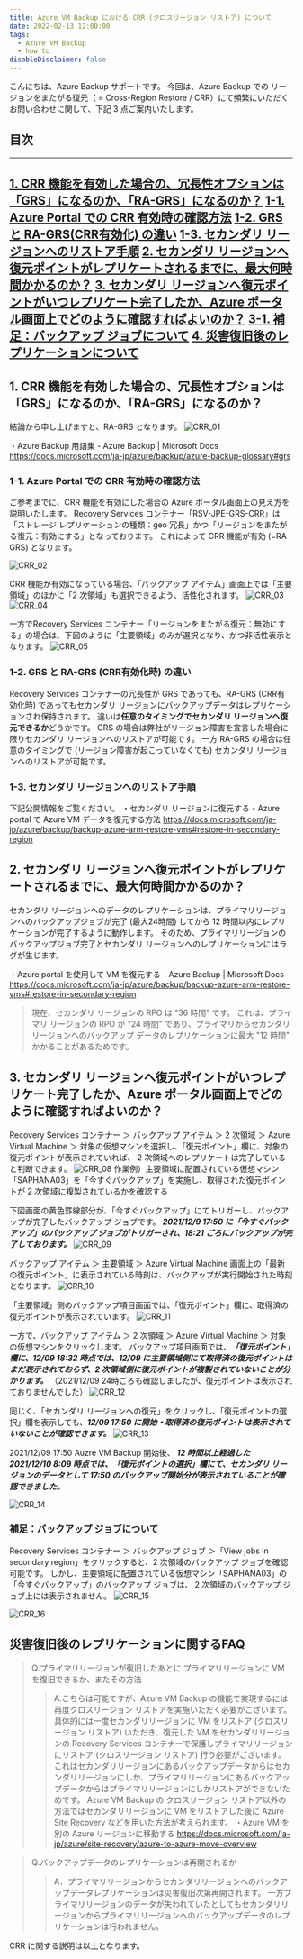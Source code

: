```yaml
---
title: Azure VM Backup における CRR (クロスリージョン リストア) について
date: 2022-02-13 12:00:00
tags:
  - Azure VM Backup
  - how to
disableDisclaimer: false
---
```


<!-- more -->
こんにちは、Azure Backup サポートです。
今回は、Azure Backup での リージョンをまたがる復元（ = Cross-Region Restore / CRR）にて頻繁にいただくお問い合わせに関して、下記 3 点ご案内いたします。


## 目次
-----------------------------------------------------------
[1. CRR 機能を有効した場合の、冗長性オプションは「GRS」になるのか、「RA-GRS」になるのか？](#1)
[1-1. Azure Portal での CRR 有効時の確認方法](#1-1)
[1-2. GRS と RA-GRS(CRR有効化) の違い](#1-2)
[1-3. セカンダリ リージョンへのリストア手順](#1-3)
[2. セカンダリ リージョンへ復元ポイントがレプリケートされるまでに、最大何時間かかるのか？](#2)
[3. セカンダリ リージョンへ復元ポイントがいつレプリケート完了したか、Azure ポータル画面上でどのように確認すればよいのか？](#3)
[3-1. 補足：バックアップ ジョブについて](#3-1)
[4. 災害復旧後のレプリケーションについて](#4)
-----------------------------------------------------------

## <a id="1"></a> 1. CRR 機能を有効した場合の、冗長性オプションは「GRS」になるのか、「RA-GRS」になるのか？

結論から申し上げますと、RA-GRS となります。
![CRR_01](https://user-images.githubusercontent.com/71251920/153718070-4b865afe-f876-47e2-afd0-2484e7889235.gif)

・Azure Backup 用語集 - Azure Backup | Microsoft Docs
https://docs.microsoft.com/ja-jp/azure/backup/azure-backup-glossary#grs

 


### <a id="1-1"></a> 1-1. Azure Portal での CRR 有効時の確認方法
ご参考までに、CRR 機能を有効にした場合の Azure ポータル画面上の見え方を説明いたします。 
Recovery Services コンテナー「RSV-JPE-GRS-CRR」は「ストレージ レプリケーションの種類：geo 冗長」かつ「リージョンをまたがる復元：有効にする」となっております。
これによって CRR 機能が有効 (=RA-GRS) となります。

![CRR_02](https://user-images.githubusercontent.com/71251920/153718069-e91606c7-4001-40d7-8ec1-4596719263c5.gif)

CRR 機能が有効になっている場合、「バックアップ アイテム」画面上では「主要領域」のほかに「2 次領域」も選択できるよう、活性化されます。
![CRR_03](https://user-images.githubusercontent.com/71251920/153718068-75b83793-921b-41ce-a330-4d957fd9e11f.gif)
![CRR_04](https://user-images.githubusercontent.com/71251920/153718067-585d2fb5-242b-4352-87e9-efbb5ba0984e.gif)

 一方でRecovery Services コンテナー「リージョンをまたがる復元：無効にする」の場合は、下図のように「主要領域」のみが選択となり、かつ非活性表示となります。
 ![CRR_05](https://user-images.githubusercontent.com/71251920/153718066-3ecee4e8-f824-49c1-bd0c-8e9fed23b2f1.png)

 ### <a id="1-2"></a> 1-2. GRS と RA-GRS (CRR有効化時) の違い
 Recovery Services コンテナーの冗長性が GRS であっても、RA-GRS (CRR有効化時) であってもセカンダリ リージョンにバックアップデータはレプリケーションされ保持されます。
 違いは**任意のタイミングでセカンダリ リージョンへ復元できるか**どうかです。
 GRS の場合は弊社がリージョン障害を宣言した場合に限りセカンダリ リージョンへのリストアが可能です。
 一方 RA-GRS の場合は任意のタイミングで (リージョン障害が起こっていなくても) セカンダリ リージョンへのリストアが可能です。

  ### <a id="1-3"></a> 1-3. セカンダリ リージョンへのリストア手順
下記公開情報をご覧ください。
・セカンダリ リージョンに復元する - Azure portal で Azure VM データを復元する方法
https://docs.microsoft.com/ja-jp/azure/backup/backup-azure-arm-restore-vms#restore-in-secondary-region


## <a id="2"></a> 2. セカンダリ リージョンへ復元ポイントがレプリケートされるまでに、最大何時間かかるのか？
セカンダリ リージョンへのデータのレプリケーションは、プライマリリージョンへのバックアップジョブが完了 (最大24時間) してから 12 時間以内にレプリケーションが完了するように動作します。
そのため、プライマリリージョンのバックアップジョブ完了とセカンダリ リージョンへのレプリケーションにはラグが生じます。

・Azure portal を使用して VM を復元する - Azure Backup | Microsoft Docs
https://docs.microsoft.com/ja-jp/azure/backup/backup-azure-arm-restore-vms#restore-in-secondary-region
> 現在、セカンダリ リージョンの RPO は "36 時間" です。 これは、プライマリ リージョンの RPO が "24 時間" であり、プライマリからセカンダリ リージョンへのバックアップ データのレプリケーションに最大 "12 時間" かかることがあるためです。

## <a id="3"></a> 3. セカンダリ リージョンへ復元ポイントがいつレプリケート完了したか、Azure ポータル画面上でどのように確認すればよいのか？
Recovery Services コンテナー ＞ バックアップ アイテム ＞ 2 次領域 ＞ Azure Virtual Machine ＞ 対象の仮想マシンを選択し、「復元ポイント」欄に、対象の復元ポイントが表示されていれば、 2 次領域へのレプリケートは完了していると判断できます。
![CRR_08](https://user-images.githubusercontent.com/71251920/153718060-4b01fca7-5815-4b8a-b2e8-3eb2f32ffa17.png)
作業例）主要領域に配置されている仮想マシン「SAPHANA03」を「今すぐバックアップ」を実施し、取得された復元ポイントが 2 次領域に複製されているかを確認する



下図画面の黄色罫線部分が、「今すぐバックアップ」にてトリガーし、バックアップが完了したバックアップ ジョブです。
***2021/12/9 17:50 に「今すぐバックアップ」のバックアップ ジョブがトリガーされ、18:21 ごろにバックアップが完了しております。***
![CRR_09](https://user-images.githubusercontent.com/71251920/153718059-212e67d8-e43b-483f-9f18-19906a8b0805.gif)

バックアップ アイテム ＞ 主要領域 ＞ Azure Virtual Machine 画面上の「最新の復元ポイント」に表示されている時刻は、バックアップが実行開始された時刻となります。
![CRR_10](https://user-images.githubusercontent.com/71251920/153718057-67e701d6-4f7b-44e7-bbfc-add77d52be00.jpg)

「主要領域」側のバックアップ項目画面では、「復元ポイント」欄に、取得済の復元ポイントが表示されています。
![CRR_11](https://user-images.githubusercontent.com/71251920/153718056-ffaa1520-c74a-424e-a0ed-b58585c6235d.png)

一方で、バックアップ アイテム ＞ 2 次領域 ＞ Azure Virtual Machine ＞ 対象の仮想マシンをクリックします。
バックアップ項目画面では、***「復元ポイント」欄に、12/09 18:32 時点では、12/09 に主要領域側にて取得済の復元ポイントはまだ表示されておらず、2 次領域側に復元ポイントが複製されていないことが分かります。***
（2021/12/09 24時ごろも確認しましたが、復元ポイントは表示されておりませんでした）
![CRR_12](https://user-images.githubusercontent.com/71251920/153718055-f4e602c6-942e-4542-bc68-1105e1e595d2.png)


同じく、「セカンダリ リージョンへの復元」をクリックし、「復元ポイントの選択」欄を表示しても、***12/09 17:50 に開始・取得済の復元ポイントは表示されていないことが確認できます。***
![CRR_13](https://user-images.githubusercontent.com/71251920/153718054-b2f2fa69-cee7-4fb6-9997-46186c01f2b2.png)

2021/12/09 17:50 Auzre VM Backup 開始後、 ***12 時間以上経過した 2021/12/10 8:09 時点では、「復元ポイントの選択」欄にて、セカンダリ リージョンのデータとして 17:50 のバックアップ開始分が表示されていることが確認できました。***

![CRR_14](https://user-images.githubusercontent.com/71251920/153718052-24c17913-41e2-4936-bb36-39735f087e94.png)

### <a id="3-1"></a> 補足：バックアップ ジョブについて
Recovery Services コンテナー ＞ バックアップ ジョブ ＞「View jobs in secondary region」をクリックすると、2 次領域のバックアップ ジョブを確認可能です。
しかし、主要領域に配置されている仮想マシン「SAPHANA03」の「今すぐバックアップ」のバックアップ ジョブは、 2 次領域のバックアップ ジョブ上には表示されません。
![CRR_15](https://user-images.githubusercontent.com/71251920/153718051-58d3846a-cb16-4509-982d-f9034093cf3d.gif)

![CRR_16](https://user-images.githubusercontent.com/71251920/153718050-bf4b2841-6c14-40fa-8c21-94d806c47872.jpg)
 
## <a id="4"></a> 災害復旧後のレプリケーションに関するFAQ
>Q.プライマリリージョンが復旧したあとに プライマリリージョンに VM を復旧できるか、またその方法
>>A.こちらは可能ですが、Azure VM Backup の機能で実現するには再度クロスリージョン リストアを実施いただく必要がございます。
具体的には一度セカンダリリージョンに VM をリストア (クロスリージョン リストア) いただき、復元した VM をセカンダリリージョンの Recovery Services コンテナーで保護しプライマリリージョンにリストア (クロスリージョン リストア) 行う必要がございます。
これはセカンダリリージョンにあるバックアップデータからはセカンダリリージョンにしか、プライマリリージョンにあるバックアップデータからはプライマリリージョンにしかリストアができないためです。
Azure VM Backup の クロスリージョン リストア以外の方法ではセカンダリリージョンに VM をリストアした後に Azure Site Recovery などを用いた方法が考えられます。
・Azure VM を別の Azure リージョンに移動する
https://docs.microsoft.com/ja-jp/azure/site-recovery/azure-to-azure-move-overview

>Q.バックアップデータのレプリケーションは再開されるか
>>A．プライマリリージョンからセカンダリリージョンへのバックアップデータレプリケーションは災害復旧次第再開されます。
一方プライマリリージョンのデータが失われていたとしてもセカンダリリージョンからプライマリリージョンへのバックアップデータのレプリケーションは行われません。



CRR に関する説明は以上となります。

